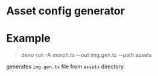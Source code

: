 # Asset config generator

# Example

> deno run -A morph.ts --out img.gen.ts --path assets

generates `img.gen.ts` file from `assets` directory.
